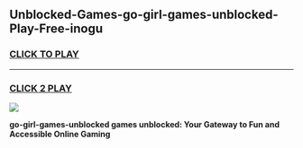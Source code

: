 
## Unblocked-Games-go-girl-games-unblocked-Play-Free-inogu
<h3>
<a href="https://premium76.site?title=go-girl-games-unblocked&ref=22A">CLICK TO PLAY</a></h3>
<hr>

<h3>
<a href="https://premium76.site?title=go-girl-games-unblocked&ref=22A">CLICK 2 PLAY</a>
  
</h3>

<a href="https://premium76.site?title=go-girl-games-unblocked&ref=22A"><img src="https://clearcache.store/games.png"></a>


**go-girl-games-unblocked games unblocked: Your Gateway to Fun and Accessible Online Gaming**
